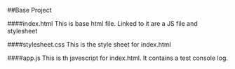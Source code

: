 ##Base Project


####index.html
This is base html file. Linked to it are a JS file and stylesheet

####stylesheet.css
This is the style sheet for index.html

####app.js
This is th javescript for index.html. It contains a test console log.
